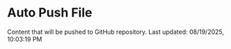 # Auto Push File

Content that will be pushed to GitHub repository.
Last updated: 08/19/2025, 10:03:19 PM